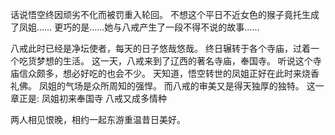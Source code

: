 话说悟空终因顽劣不化而被罚重入轮回。
不想这个平日不近女色的猴子竟托生成了凤姐……
更巧的是……她与八戒产生了一段不得不说的故事……

八戒此时已经是净坛使者，每天的日子悠哉悠哉。
终日辗转于各个寺庙，过着一个吃货梦想的生活。
这一天，八戒来到了辽西的著名寺庙，奉国寺。
听说这个寺庙信众颇多，想必好吃的也会不少。
天知道，悟空转世的凤姐正好在此时来烧香礼佛。
凤姐的气场是众所周知的强悍。
而八戒的审美又是得天独厚的独特。
这一章正是:
凤姐初来奉国寺
八戒又成多情种

两人相见恨晚，相约一起东游重温昔日美好。